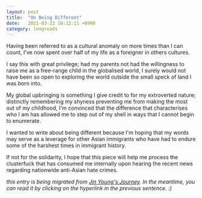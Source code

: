 ```yaml
---
layout: post
title:  "On Being Different"
date:   2021-03-22 18:12:11 +0900
category: longreads
---
```


Having been referred to as a cultural anomaly on more times than I can count, I've now spent over half of my life as a foreigner in others cultures. 

I say this with great privilege; had my parents not had the willingness to raise me as a free-range child in the globalised world, I surely would not have been so open to exploring the world outside the small speck of land I was born into. 

My global upbringing is something I give credit to for my extroverted nature; distinctly remembering my shyness preventing me from making the most out of my childhood, I'm convinced that the difference that characterises who I am has allowed me to step out of my shell in ways that I cannot begin to enumerate. 

I wanted to write about being different because I'm hoping that my words may serve as a leverage for other Asian immigrants who have had to endure some of the harshest times in immigrant history. 

If not for the solidarity, I hope that this piece will help me process the clusterfuck that has consumed me internally upon hearing the recent news regarding nationwide anti-Asian hate crimes. 



*this entry is being migrated from [Jin Young's Journey](https://jinyoungsjourney.wordpress.com/2019/08/24/momentum/). In the meantime, you can read it by clicking on the hyperlink in the previous sentence. :)*
